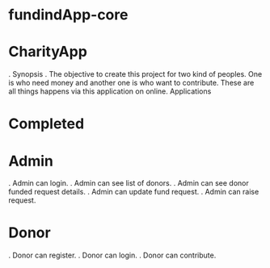 # fundindApp-core
# CharityApp
. Synopsis
. The objective to create this project for two kind of peoples. One is who need money and another one is who want to contribute. These are all things happens via this application on online.
Applications
# Completed
# Admin
 . Admin can login.
 . Admin can see list of donors.
 . Admin can see donor funded request details.
 . Admin can update fund request.
 . Admin can raise request.
# Donor
 . Donor can register.
 . Donor can login.
 . Donor can contribute.
